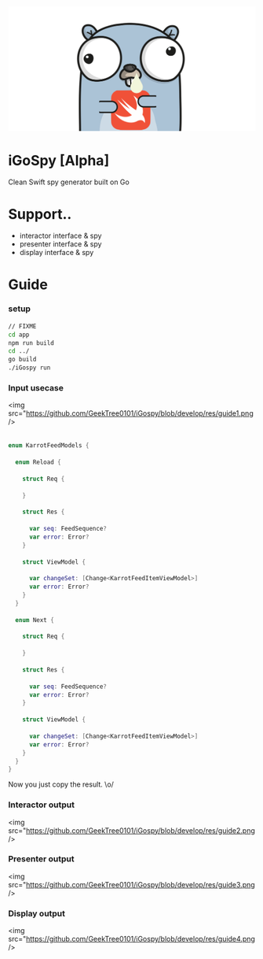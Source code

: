 <img src="https://github.com/GeekTree0101/iGospy/blob/master/res/logo.png" />

# iGoSpy [Alpha]
Clean Swift spy generator built on Go

# Support..
- interactor interface & spy
- presenter interface & spy 
- display interface & spy

# Guide

### setup

```sh
// FIXME
cd app
npm run build
cd ../
go build
./iGospy run

```

### Input usecase

<img src="https://github.com/GeekTree0101/iGospy/blob/develop/res/guide1.png />
          
```swift

enum KarrotFeedModels {

  enum Reload {
    
    struct Req {
      
    }
    
    struct Res {
      
      var seq: FeedSequence?
      var error: Error?
    }
    
    struct ViewModel {
      
      var changeSet: [Change<KarrotFeedItemViewModel>]
      var error: Error?
    }
  }
  
  enum Next {
    
    struct Req {
      
    }
    
    struct Res {
      
      var seq: FeedSequence?
      var error: Error?
    }
    
    struct ViewModel {
      
      var changeSet: [Change<KarrotFeedItemViewModel>]
      var error: Error?
    }
  }
}     
```
   
Now you just copy the result. \o/ 

### Interactor output
          
<img src="https://github.com/GeekTree0101/iGospy/blob/develop/res/guide2.png />
   
### Presenter output   

<img src="https://github.com/GeekTree0101/iGospy/blob/develop/res/guide3.png />
          
### Display output
         
<img src="https://github.com/GeekTree0101/iGospy/blob/develop/res/guide4.png />

